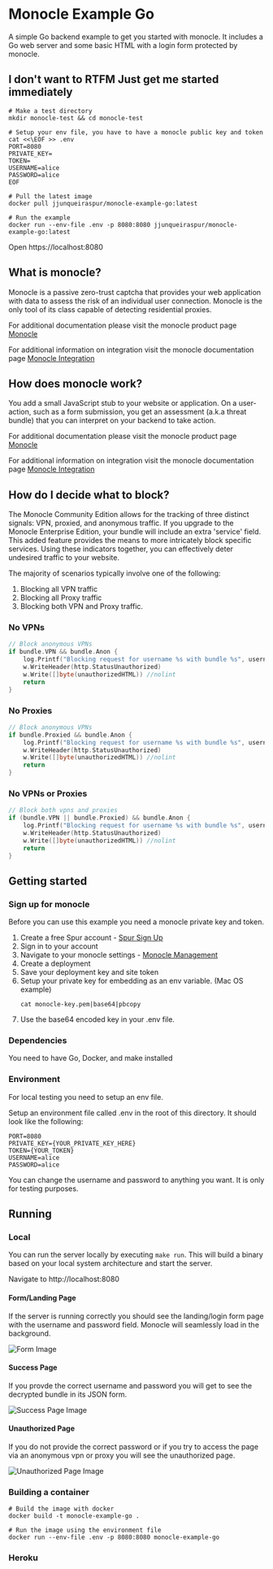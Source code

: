 # Monocle Example Go
A simple Go backend example to get you started with monocle. It includes a Go web server and some basic HTML with a login form protected by monocle.

## I don't want to RTFM Just get me started immediately

```
# Make a test directory
mkdir monocle-test && cd monocle-test

# Setup your env file, you have to have a monocle public key and token
cat <<\EOF >> .env
PORT=8080
PRIVATE_KEY=
TOKEN=
USERNAME=alice
PASSWORD=alice
EOF

# Pull the latest image
docker pull jjunqueiraspur/monocle-example-go:latest

# Run the example
docker run --env-file .env -p 8080:8080 jjunqueiraspur/monocle-example-go:latest
```

Open https://localhost:8080

## What is monocle?
Monocle is a passive zero-trust captcha that provides your web application with data to assess the risk of an individual user connection. Monocle is the only tool of its class capable of detecting residential proxies.

For additional documentation please visit the monocle product page [Monocle](https://spur.us/products/monocle/)

For additional information on integration visit the monocle documentation page [Monocle Integration](https://docs.spur.us/#/monocle?id=monocle)

## How does monocle work?
You add a small JavaScript stub to your website or application. On a user-action, such as a form submission, you get an assessment (a.k.a threat bundle) that you can interpret on your backend to take action.

For additional documentation please visit the monocle product page [Monocle](https://spur.us/products/monocle/)

For additional information on integration visit the monocle documentation page [Monocle Integration](https://docs.spur.us/#/monocle?id=monocle)

## How do I decide what to block?

The Monocle Community Edition allows for the tracking of three distinct signals: VPN, proxied, and anonymous traffic. If you upgrade to the Monocle Enterprise Edition, your bundle will include an extra 'service' field. This added feature provides the means to more intricately block specific services. Using these indicators together, you can effectively deter undesired traffic to your website.

The majority of scenarios typically involve one of the following:

1. Blocking all VPN traffic
2. Blocking all Proxy traffic
3. Blocking both VPN and Proxy traffic.

### No VPNs
```go
// Block anonymous VPNs
if bundle.VPN && bundle.Anon {
    log.Printf("Blocking request for username %s with bundle %s", username, monocleBundle)
    w.WriteHeader(http.StatusUnauthorized)
    w.Write([]byte(unauthorizedHTML)) //nolint
    return
}
```

### No Proxies
```go
// Block anonymous VPNs
if bundle.Proxied && bundle.Anon {
    log.Printf("Blocking request for username %s with bundle %s", username, monocleBundle)
    w.WriteHeader(http.StatusUnauthorized)
    w.Write([]byte(unauthorizedHTML)) //nolint
    return
}
```

### No VPNs or Proxies
```go
// Block both vpns and proxies
if (bundle.VPN || bundle.Proxied) && bundle.Anon {
    log.Printf("Blocking request for username %s with bundle %s", username, monocleBundle)
    w.WriteHeader(http.StatusUnauthorized)
    w.Write([]byte(unauthorizedHTML)) //nolint
    return
}
```

## Getting started

### Sign up for monocle
Before you can use this example you need a monocle private key and token.

1. Create a free Spur account - [Spur Sign Up](https://spur.us/app/start/create-account)
2. Sign in to your account
3. Navigate to your monocle settings - [Monocle Management](https://spur.us/app/monocle)
4. Create a deployment
5. Save your deployment key and site token
6. Setup your private key for embedding as an env variable. (Mac OS example)
    ```
    cat monocle-key.pem|base64|pbcopy
    ```
7. Use the base64 encoded key in your .env file.

### Dependencies
You need to have Go, Docker, and make installed

### Environment
For local testing you need to setup an env file.

Setup an environment file called .env in the root of this directory. It should look like the following:
```
PORT=8080
PRIVATE_KEY={YOUR_PRIVATE_KEY_HERE}
TOKEN={YOUR_TOKEN}
USERNAME=alice
PASSWORD=alice
```

You can change the username and password to anything you want. It is only for testing purposes.

## Running
### Local
You can run the server locally by executing `make run`. This will build a binary based on your local system architecture and start the server.

Navigate to http://localhost:8080

#### Form/Landing Page
If the server is running correctly you should see the landing/login form page with the username and password field. Monocle will seamlessly load in the background.

![Form Image](images/form.png)

#### Success Page

If you provde the correct username and password you will get to see the decrypted bundle in its JSON form.

![Success Page Image](images/success.png)

#### Unauthorized Page
If you do not provide the correct password or if you try to access the page via an anonymous vpn or proxy you will see the unauthorized page.

![Unauthorized Page Image](images/unauthorized.png)

### Building a container
```
# Build the image with docker
docker build -t monocle-example-go .

# Run the image using the environment file
docker run --env-file .env -p 8080:8080 monocle-example-go
```

### Heroku
